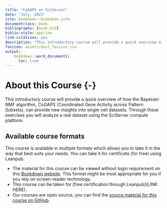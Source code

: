 ```yaml
---
title: "CoGAPS on SciServer"
date: "July, 2023"
site: bookdown::bookdown_site
documentclass: book
bibliography: [book.bib]
biblio-style: apalike
link-citations: yes
description: "This introductory course will provide a quick overview of how CoGAPS can be run in RStudio through the SciServer compute platform."
favicon: assets/dasl_favicon.ico
output:
    bookdown::word_document2:
      toc: true
---
```


# About this Course {-}

This introductory course will provide a quick overview of how the Bayesian NMF algorithm, CoGAPS (Coordinated Gene Activity across Pattern Subsets), can provide new insights into single cell datasets. Through these exercises you will analyze a real dataset using the SciServer compute platform.

## Available course formats

This course is available in multiple formats which allows you to take it in the way that best suits your needs. You can take it for certificate (for free) using Leanpub.

- The material for this course can be viewed without login requirement on this [Bookdown website](https://practicalgenomics.github.io/cogaps-on-sciserver/). This format might be most appropriate for you if you rely on screen-reader technology.
- This course can be taken for [free certification through Leanpub](LINK HERE).
- Our courses are open source, you can find the [source material for this course on GitHub](https://github.com/PracticalGenomics/cogaps-on-sciserver).
